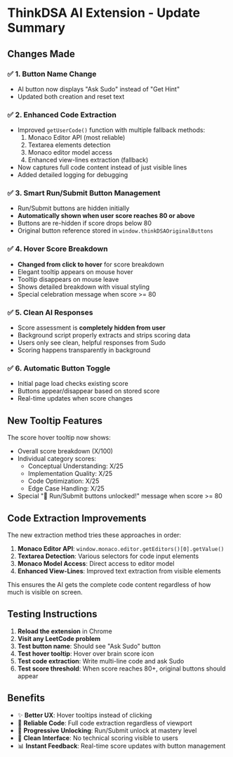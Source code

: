 # ThinkDSA AI Extension - Update Summary

## Changes Made

### ✅ **1. Button Name Change**

- AI button now displays "Ask Sudo" instead of "Get Hint"
- Updated both creation and reset text

### ✅ **2. Enhanced Code Extraction**

- Improved `getUserCode()` function with multiple fallback methods:
  1. Monaco Editor API (most reliable)
  2. Textarea elements detection
  3. Monaco editor model access
  4. Enhanced view-lines extraction (fallback)
- Now captures full code content instead of just visible lines
- Added detailed logging for debugging

### ✅ **3. Smart Run/Submit Button Management**

- Run/Submit buttons are hidden initially
- **Automatically shown when user score reaches 80 or above**
- Buttons are re-hidden if score drops below 80
- Original button reference stored in `window.thinkDSAOriginalButtons`

### ✅ **4. Hover Score Breakdown**

- **Changed from click to hover** for score breakdown
- Elegant tooltip appears on mouse hover
- Tooltip disappears on mouse leave
- Shows detailed breakdown with visual styling
- Special celebration message when score >= 80

### ✅ **5. Clean AI Responses**

- Score assessment is **completely hidden from user**
- Background script properly extracts and strips scoring data
- Users only see clean, helpful responses from Sudo
- Scoring happens transparently in background

### ✅ **6. Automatic Button Toggle**

- Initial page load checks existing score
- Buttons appear/disappear based on stored score
- Real-time updates when score changes

## New Tooltip Features

The score hover tooltip now shows:

- Overall score breakdown (X/100)
- Individual category scores:
  - Conceptual Understanding: X/25
  - Implementation Quality: X/25
  - Code Optimization: X/25
  - Edge Case Handling: X/25
- Special "🎉 Run/Submit buttons unlocked!" message when score >= 80

## Code Extraction Improvements

The new extraction method tries these approaches in order:

1. **Monaco Editor API**: `window.monaco.editor.getEditors()[0].getValue()`
2. **Textarea Detection**: Various selectors for code input elements
3. **Monaco Model Access**: Direct access to editor model
4. **Enhanced View-Lines**: Improved text extraction from visible elements

This ensures the AI gets the complete code content regardless of how much is visible on screen.

## Testing Instructions

1. **Reload the extension** in Chrome
2. **Visit any LeetCode problem**
3. **Test button name**: Should see "Ask Sudo" button
4. **Test hover tooltip**: Hover over brain score icon
5. **Test code extraction**: Write multi-line code and ask Sudo
6. **Test score threshold**: When score reaches 80+, original buttons should appear

## Benefits

- ✨ **Better UX**: Hover tooltips instead of clicking
- 🔧 **Reliable Code**: Full code extraction regardless of viewport
- 🎯 **Progressive Unlocking**: Run/Submit unlock at mastery level
- 🧹 **Clean Interface**: No technical scoring visible to users
- 📊 **Instant Feedback**: Real-time score updates with button management
